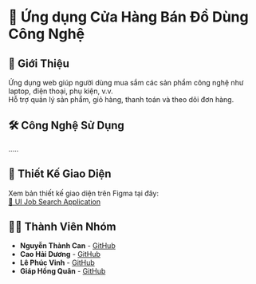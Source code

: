 # 🚀 Ứng dụng Cửa Hàng Bán Đồ Dùng Công Nghệ

## 📌 Giới Thiệu
Ứng dụng web giúp người dùng mua sắm các sản phẩm công nghệ như laptop, điện thoại, phụ kiện, v.v.  
Hỗ trợ quản lý sản phẩm, giỏ hàng, thanh toán và theo dõi đơn hàng.
## 🛠 Công Nghệ Sử Dụng
.....
## 🎨 Thiết Kế Giao Diện
Xem bản thiết kế giao diện trên Figma tại đây:  
[🔗 UI Job Search Application](https://www.figma.com/design/4R62yLuXSUcGDtZjmqKql5/Mobile-App-Design?node-id=0-1&p=f&t=qV0h0GOgHB5ZnB3b-0)

## 👨‍💻 Thành Viên Nhóm  
- **Nguyễn Thành Can** - [GitHub](https://github.com/ToilaCan)  
- **Cao Hải Dương** - [GitHub](https://github.com/duongcao04)  
- **Lê Phúc Vinh** - [GitHub](https://github.com/vinhle1804)
- **Giáp Hồng Quân** - [GitHub](https://github.com/Giap-Hong-Quan)  

